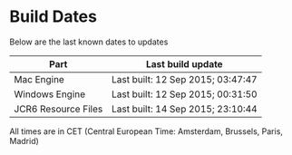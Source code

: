 # Build Dates

Below are the last known dates to updates

Part | Last build update
-----|-----
Mac Engine | Last built: 12 Sep 2015; 03:47:47
Windows Engine | Last built: 12 Sep 2015; 00:31:50
JCR6 Resource Files | Last built: 14 Sep 2015; 23:10:44
All times are in CET (Central European Time: Amsterdam, Brussels, Paris, Madrid)



